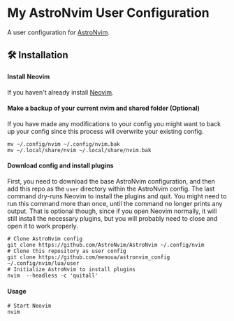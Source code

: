# My AstroNvim User Configuration

A user configuration for [AstroNvim](https://github.com/AstroNvim/AstroNvim).

## 🛠️ Installation

#### Install Neovim

If you haven't already install [Neovim](https://github.com/neovim/neovim/wiki/Installing-Neovim).

#### Make a backup of your current nvim and shared folder (Optional)

If you have made any modifications to your config you might want to back up your config since this
process will overwrite your existing config.

```shell
mv ~/.config/nvim ~/.config/nvim.bak
mv ~/.local/share/nvim ~/.local/share/nvim.bak
```

#### Download config and install plugins

First, you need to download the base AstroNvim configuration, and then add this repo as the `user`
directory within the AstroNvim config. The last command dry-runs Neovim to install the plugins and
quit. You might need to run this command more than once, until the command no longer prints any
output. That is optional though, since if you open Neovim normally, it will still install the
necessary plugins, but you will probably need to close and open it to work properly.

```shell
# Clone AstroNvim config
git clone https://github.com/AstroNvim/AstroNvim ~/.config/nvim
# Clone this repository as user config
git clone https://github.com/menoua/astronvim_config ~/.config/nvim/lua/user
# Initialize AstroNvim to install plugins
nvim  --headless -c 'quitall'
```

#### Usage

```shell
# Start Neovim
nvim
```
